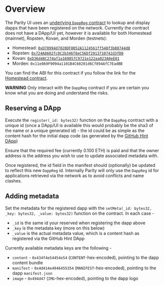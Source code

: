 # Overview

The Parity UI uses an [underlying `DappReg` contract](https://github.com/paritytech/contracts/blob/master/DappReg.sol) to lookup and display dapps that have been registered on the network. Currently the contract does not have a DApp/UI yet, however it is available for both Homestead (mainnet), Ropsten, Kovan, and Morden (testnets):

* Homestead: [`0xD70994d7020DF8052A1124561ff548f3b88744d8`](https://etherscan.io/address/0xD70994d7020DF8052A1124561ff548f3b88744d8#code)
* Ropsten: [`0x724A8602fc0C2b346f8eC56Df2913710742d3fD0`](https://testnet.etherscan.io/address/0x724A8602fc0C2b346f8eC56Df2913710742d3fD0)
* Kovan: [`0xD36d48C274af1a169857C9721e122aa023A0eE01`](https://kovan.etherscan.io/address/0xD36d48C274af1a169857C9721e122aa023A0eE01)
* Morden: `0x11e869F9094a1101B4C60201d6Cf894AfC7EadBB`

You can find the ABI for this contract if you follow the link for the [Homestead contract](https://etherscan.io/address/0xD70994d7020DF8052A1124561ff548f3b88744d8#code).

**WARNING** Only interact with the `DappReg` contract if you are certain you know what you are doing and understand the risks.

## Reserving a DApp

Execute the `register(_id: bytes32)` function on the `DappReg` contract with a unique id (once a DApp/UI is available this would probably be the sha3 of the name or a unique generated id) - the id could be as simple as the content hash for the initial dapp code (as generated by the [GitHub Hint DApp](https://github.com/paritytech/parity/wiki/Parity-github-hint))

Ensure that the required fee (currently 0.100 ETH) is paid and that the owner address is the address you wish to use to update associated metadata with.

Once registered, the id field in the manifest should (optionally) be updated to reflect this new `DappReg` id. Internally Parity will only use the `DappReg` id for applications retrieved via the network as to avoid conflicts and name clashes.

## Adding metadata

Set the metadata for the registered dapp with the `setMeta(_id: bytes32, _key: bytes32, _value: bytes32)` function on the contract. In each case -

- `_id` is the same id your reserved when registering the dapp above
- `_key` is the metadata key (more on this below)
- `_value` is the actual metadata value, which is a content hash as registered via the GitHub Hint DApp

Currently available metadata keys are the following -

- `content` - `0x434f4e54454e54` (`CONTENT`-hex-encoded), pointing to the dapp content bundle
- `manifest` - `0x4d414e4946455354` (`MANIFEST`-hex-encoded), pointing to the dapp `manifest.json`
- `image` - `0x494d47` (`IMG`-hex-encoded), pointing to the dapp logo
